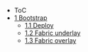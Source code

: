 * ToC
* [1 Bootstrap](1-Bootstrap.md#1-bootstrap)
  * [1.1 Deploy](1-Bootstrap.md#11-deploy)
  * [1.2 Fabric underlay](1-Bootstrap.md#12-fabric-underlay)
  * [1.3 Fabric overlay](1-Bootstrap.md#13-fabric-overlay)

